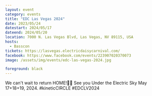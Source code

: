 ```yaml
---
layout: event
category: events
title: "EDC Las Vegas 2024"
date: 2023/05/24
datestart: 2024/05/17
dateend: 2024/05/20
location: 7000 N. Las Vegas Blvd, Las Vegas, NV 89115, USA
hosts:
  - Basscon
tickets: https://lasvegas.electricdaisycarnival.com/
facebook: https://www.facebook.com/events/223907020370073
image: /assets/img/events/edc-las-vegas-2024.jpg

foreground: black
---
```


We can't wait to return HOME!🫶🌈 See you Under the Electric Sky May 17+18+19, 2024.
#kineticCIRCLE #EDCLV2024
